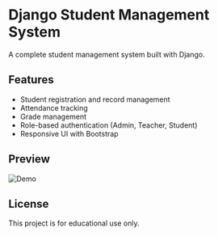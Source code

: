 # Django Student Management System

A complete student management system built with Django.

## Features

- Student registration and record management
- Attendance tracking
- Grade management
- Role-based authentication (Admin, Teacher, Student)
- Responsive UI with Bootstrap

## Preview

![Demo](./assets/view.gif)

## License

This project is for educational use only.